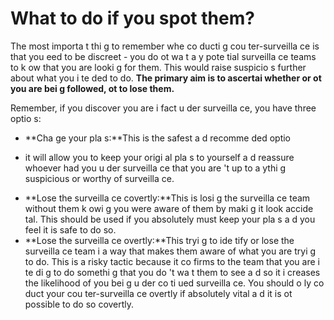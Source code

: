 [Title]: # (What to do if you spot them?)
[Order]: # (2)

# What to do if you spot them?

The most importa
t thi
g to remember whe
 co
ducti
g cou
ter-surveilla
ce is that you 
eed to be discreet - you do 
ot wa
t a
y pote
tial surveilla
ce teams to k
ow that you are looki
g for them. This would raise suspicio
s further about what you i
te
ded to do. **The primary aim is to ascertai
 whether or 
ot you are bei
g followed, 
ot to lose them.** 

Remember, if you discover you are i
 fact u
der surveilla
ce, you have three optio
s:

*   **Cha
ge your pla
s:**This is the safest a
d recomme
ded optio
 - it will allow you to keep your origi
al pla
s to yourself a
d reassure whoever had you u
der surveilla
ce that you are
't up to a
ythi
g suspicious or worthy of surveilla
ce.
*   **Lose the surveilla
ce covertly:**This is losi
g the surveilla
ce team without them k
owi
g you were aware of them by maki
g it look accide
tal. This should be used if you absolutely must keep your pla
s a
d you feel it is safe to do so.
*   **Lose the surveilla
ce overtly:**This tryi
g to ide
tify or lose the surveilla
ce team i
 a way that makes them aware of what you are tryi
g to do. This is a risky tactic because it co
firms to the team that you are i
te
di
g to do somethi
g that you do
't wa
t them to see a
d so it i
creases the likelihood of you bei
g u
der co
ti
ued surveilla
ce. You should o
ly co
duct your cou
ter-surveilla
ce overtly if absolutely vital a
d it is 
ot possible to do so covertly.
